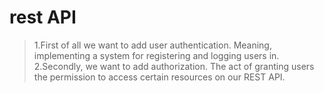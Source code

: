 # rest API

> 1.First of all we want to add user authentication. Meaning, implementing a system for registering and logging users in.  
> 2.Secondly, we want to add authorization. The act of granting users the permission to access certain resources on our REST API.
